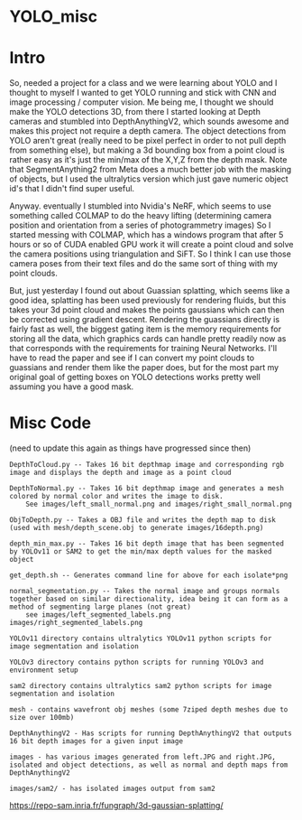 # YOLO_misc

# Intro

So, needed a project for a class and we were learning about YOLO and I thought to myself I wanted to get YOLO running and stick with CNN and image processing / computer vision. Me being me, I thought we should make the YOLO detections 3D, from there I started looking at Depth cameras and stumbled into DepthAnythingV2, which sounds awesome and makes this project not require a depth camera. The object detections from YOLO aren't great (really need to be pixel perfect in order to not pull depth from something else), but making a 3d bounding box from a point cloud is rather easy as it's just the min/max of the X,Y,Z from the depth mask. Note that SegmentAnything2 from Meta does a much better job with the masking of objects, but I used the ultralytics version which just gave numeric object id's that I didn't find super useful.

Anyway. eventually I stumbled into Nvidia's NeRF, which seems to use something called COLMAP to do the heavy lifting (determining camera position and orientation from a series of photogrammetry images) So I started messing with COLMAP, which has a windows program that after 5 hours or so of CUDA enabled GPU work it will create a point cloud and solve the camera positions using triangulation and SiFT. So I think I can use those camera poses from their text files and do the same sort of thing with my point clouds.

But, just yesterday I found out about Guassian splatting, which seems like a good idea, splatting has been used previously for rendering fluids, but this takes your 3d point cloud and makes the points gaussians which can then be corrected using gradient descent. Rendering the guassians directly is fairly fast as well, the biggest gating item is the memory requirements for storing all the data, which graphics cards can handle pretty readily now as that corresponds with the requirements for training Neural Networks. I'll have to read the paper and see if I can convert my point clouds to guassians and render them like the paper does, but for the most part my original goal of getting boxes on YOLO detections works pretty well assuming you have a good mask.


# Misc Code
(need to update this again as things have progressed since then)

	DepthToCloud.py -- Takes 16 bit depthmap image and corresponding rgb image and displays the depth and image as a point cloud

	DepthToNormal.py -- Takes 16 bit depthmap image and generates a mesh colored by normal color and writes the image to disk.
		See images/left_small_normal.png and images/right_small_normal.png

	ObjToDepth.py -- Takes a OBJ file and writes the depth map to disk (used with mesh/depth_scene.obj to generate images/16depth.png)

	depth_min_max.py -- Takes 16 bit depth image that has been segmented by YOLOv11 or SAM2 to get the min/max depth values for the masked object

	get_depth.sh -- Generates command line for above for each isolate*png

	normal_segmentation.py -- Takes the normal image and groups normals together based on similar directionality, idea being it can form as a method of segmenting large planes (not great)
		see images/left_segmented_labels.png images/right_segmented_labels.png

	YOLOv11 directory contains ultralytics YOLOv11 python scripts for image segmentation and isolation

	YOLOv3 directory contains python scripts for running YOLOv3 and environment setup

	sam2 directory contains ultralytics sam2 python scripts for image segmentation and isolation

	mesh - contains wavefront obj meshes (some 7ziped depth meshes due to size over 100mb)

	DepthAnythingV2 - Has scripts for running DepthAnythingV2 that outputs 16 bit depth images for a given input image

	images - has various images generated from left.JPG and right.JPG, isolated and object detections, as well as normal and depth maps from DepthAnythingV2

	images/sam2/ - has isolated images output from sam2



https://repo-sam.inria.fr/fungraph/3d-gaussian-splatting/

